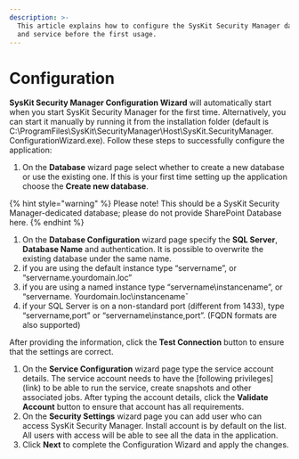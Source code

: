 ```yaml
---
description: >-
  This article explains how to configure the SysKit Security Manager database
  and service before the first usage.
---
```


# Configuration

**SysKit Security Manager Configuration Wizard** will automatically start when you start SysKit Security Manager for the first time. Alternatively, you can start it manually by running it from the installation folder \(default is C:\ProgramFiles\SysKit\SecurityManager\Host\SysKit.SecurityManager. ConfigurationWizard.exe\). Follow these steps to successfully configure the application:

1. On the **Database** wizard page select whether to create a new database or use the existing one. If this is your first time setting up the application choose the **Create new database**. 

{% hint style="warning" %}
Please note! This should be a SysKit Security Manager-dedicated database; please do not provide SharePoint Database here.
{% endhint %}

1. On the **Database Configuration** wizard page specify the **SQL Server**, **Database Name** and authentication. It is possible to overwrite the existing database under the same name.
2. if you are using the default instance type “servername”, or “servername.yourdomain.loc”
3. if you are using a named instance type “servername\instancename”, or “servername. Yourdomain.loc\instancenameˇ 
4. if your SQL Server is on a non-standard port \(different from 1433\), type “servername,port” or “servername\instance,port”. \(FQDN formats are also supported\)  

After providing the information, click the **Test Connection** button to ensure that the settings are correct.

1. On the **Service Configuration** wizard page type the service account details. The service account needs to have the \[following privileges\]\(link\) to be able to run the service, create snapshots and other associated jobs. After typing the account details, click the **Validate Account** button to ensure that account has all requirements.
2. On the **Security Settings** wizard page you can add user who can access SysKit Security Manager. Install account is by default on the list. All users with access will be able to see all the data in the application.
3. Click **Next** to complete the Configuration Wizard and apply the changes.

